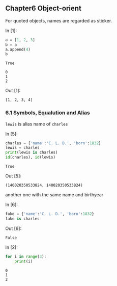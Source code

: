 ## Chapter6 Object-orient

For quoted objects, names are regarded as sticker.

In [1]: <!--{"msg_id":1,"type":"code"}-->
```python
a = [1, 2, 3]
b = a
a.append(4)
b
```
```
True
```
```
0
1
2
```
Out [1]:
```
[1, 2, 3, 4]
```

### 6.1 Symbols, Equalution and Alias

`lewis` is alias name of `charles` 

In [5]: <!--{"msg_id":5,"type":"code"}-->
```python
charles = {'name':'C. L. D.', 'born':1832}
lewis = charles
print(lewis is charles)
id(charles), id(lewis)
```
```
True
```
Out [5]:
```
(140020350533824, 140020350533824)
```


another one with the same name and birthyear

In [6]: <!--{"msg_id":6,"type":"code"}-->
```python
fake = {'name':'C. L. D.', 'born':1832}
fake is charles
```
Out [6]:
```
False
```

In [2]: <!--{"msg_id":2,"type":"code"}-->
```python
for i in range(3):
	print(i)
```
```
0
1
2
```






